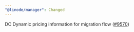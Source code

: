 ```yaml
---
"@linode/manager": Changed
---
```


DC Dynamic pricing information for migration flow ([#9570](https://github.com/linode/manager/pull/9570))
